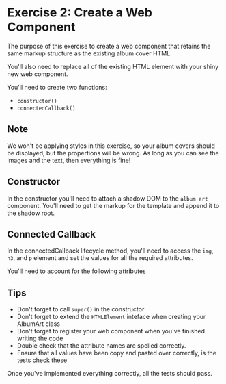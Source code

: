 # Exercise 2: Create a Web Component

The purpose of this exercise to create a web component that retains the same markup structure as the existing album cover HTML.

You'll also need to replace all of the existing HTML element with your shiny new web component.

You'll need to create two functions:

- `constructor()`
- `connectedCallback()`

## Note

We won't be applying styles in this exercise, so your album covers should be displayed, but the propertions will be wrong. As long as you can see the images and the text, then everything is fine!

## Constructor

In the constructor you'll need to attach a shadow DOM to the `album art` component. You'll need to get the markup for the template and append it to the shadow root.

## Connected Callback

In the connectedCallback lifecycle method, you'll need to access the `img`, `h3`, and `p` element and set the values for all the required attributes.

You'll need to account for the following attributes

## Tips

- Don't forget to call `super()` in the constructor
- Don't forget to extend the `HTMLElement` inteface when creating your AlbumArt class
- Don't forget to register your web component when you've finished writing the code
- Double check that the attribute names are spelled correctly.
- Ensure that all values have been copy and pasted over correctly, is the tests check these

Once you've implemented everything correctly, all the tests should pass.
